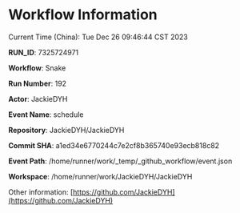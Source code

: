 # Workflow Information

Current Time (China): Tue Dec 26 09:46:44 CST 2023  

**RUN_ID**: 7325724971  

**Workflow**: Snake  

**Run Number**: 192  

**Actor**: JackieDYH  

**Event Name**: schedule  

**Repository**: JackieDYH/JackieDYH  

**Commit SHA**: a1ed34e6770244c7e2cf8b365740e93ecb818c82  

**Event Path**: /home/runner/work/_temp/_github_workflow/event.json  

**Workspace**: /home/runner/work/JackieDYH/JackieDYH  

Other information: [https://github.com/JackieDYH](https://github.com/JackieDYH)
